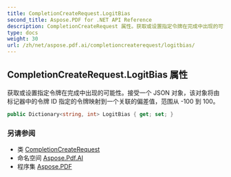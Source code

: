 ```yaml
---
title: CompletionCreateRequest.LogitBias
second_title: Aspose.PDF for .NET API Reference
description: CompletionCreateRequest 属性。获取或设置指定令牌在完成中出现的可能性。接受一个 JSON 对象，该对象将由标记器中的令牌 ID 指定的令牌映射到一个关联的偏差值，范围从 -100 到 100。
type: docs
weight: 30
url: /zh/net/aspose.pdf.ai/completioncreaterequest/logitbias/
---
```

## CompletionCreateRequest.LogitBias 属性

获取或设置指定令牌在完成中出现的可能性。接受一个 JSON 对象，该对象将由标记器中的令牌 ID 指定的令牌映射到一个关联的偏差值，范围从 -100 到 100。

```csharp
public Dictionary<string, int> LogitBias { get; set; }
```

### 另请参阅

* 类 [CompletionCreateRequest](../)
* 命名空间 [Aspose.Pdf.AI](../../../aspose.pdf.ai/)
* 程序集 [Aspose.PDF](../../../)
